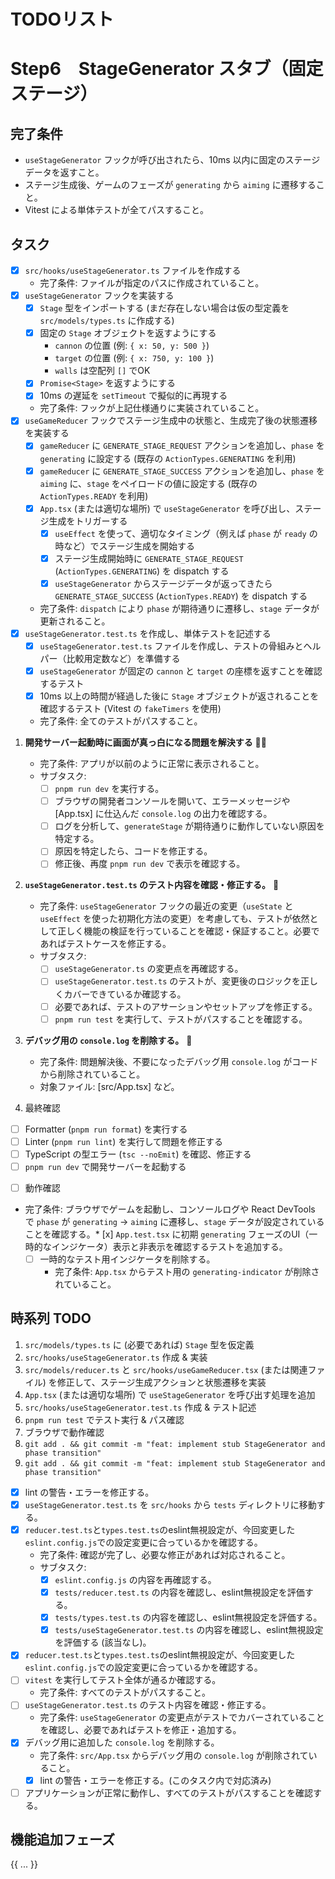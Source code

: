 # TODOリスト

# Step6　StageGenerator スタブ（固定ステージ）

## 完了条件

- `useStageGenerator` フックが呼び出されたら、10ms 以内に固定のステージデータを返すこと。
- ステージ生成後、ゲームのフェーズが `generating` から `aiming` に遷移すること。
- Vitest による単体テストが全てパスすること。

## タスク

- [x] `src/hooks/useStageGenerator.ts` ファイルを作成する
  - 完了条件: ファイルが指定のパスに作成されていること。
- [x] `useStageGenerator` フックを実装する
  - [x] `Stage` 型をインポートする (まだ存在しない場合は仮の型定義を `src/models/types.ts` に作成する)
  - [x] 固定の `Stage` オブジェクトを返すようにする
    - `cannon` の位置 (例: `{ x: 50, y: 500 }`)
    - `target` の位置 (例: `{ x: 750, y: 100 }`)
    - `walls` は空配列 `[]` でOK
  - [x] `Promise<Stage>` を返すようにする
  - [x] 10ms の遅延を `setTimeout` で擬似的に再現する
  - 完了条件: フックが上記仕様通りに実装されていること。
- [x] `useGameReducer` フックでステージ生成中の状態と、生成完了後の状態遷移を実装する
  - [x] `gameReducer` に `GENERATE_STAGE_REQUEST` アクションを追加し、`phase` を `generating` に設定する (既存の `ActionTypes.GENERATING` を利用)
  - [x] `gameReducer` に `GENERATE_STAGE_SUCCESS` アクションを追加し、`phase` を `aiming` に、`stage` をペイロードの値に設定する (既存の `ActionTypes.READY` を利用)
  - [x] `App.tsx` (または適切な場所) で `useStageGenerator` を呼び出し、ステージ生成をトリガーする
    - [x] `useEffect` を使って、適切なタイミング（例えば `phase` が `ready` の時など）でステージ生成を開始する
    - [x] ステージ生成開始時に `GENERATE_STAGE_REQUEST` (`ActionTypes.GENERATING`) を dispatch する
    - [x] `useStageGenerator` からステージデータが返ってきたら `GENERATE_STAGE_SUCCESS` (`ActionTypes.READY`) を dispatch する
  - 完了条件: `dispatch` により `phase` が期待通りに遷移し、`stage` データが更新されること。
- [x] `useStageGenerator.test.ts` を作成し、単体テストを記述する
  - [x] `useStageGenerator.test.ts` ファイルを作成し、テストの骨組みとヘルパー（比較用定数など）を準備する
  - [x] `useStageGenerator` が固定の `cannon` と `target` の座標を返すことを確認するテスト
  - [x] 10ms 以上の時間が経過した後に `Stage` オブジェクトが返されることを確認するテスト (Vitest の `fakeTimers` を使用)
  - 完了条件: 全てのテストがパスすること。

1.  **開発サーバー起動時に画面が真っ白になる問題を解決する** 🕵️‍♀️

    - 完了条件: アプリが以前のように正常に表示されること。
    - サブタスク:
      - [ ] `pnpm run dev` を実行する。
      - [ ] ブラウザの開発者コンソールを開いて、エラーメッセージや [App.tsx] に仕込んだ `console.log` の出力を確認する。
      - [ ] ログを分析して、`generateStage` が期待通りに動作していない原因を特定する。
      - [ ] 原因を特定したら、コードを修正する。
      - [ ] 修正後、再度 `pnpm run dev` で表示を確認する。

2.  **`useStageGenerator.test.ts` のテスト内容を確認・修正する。** 🧪

    - 完了条件: `useStageGenerator` フックの最近の変更（`useState` と `useEffect` を使った初期化方法の変更）を考慮しても、テストが依然として正しく機能の検証を行っていることを確認・保証すること。必要であればテストケースを修正する。
    - サブタスク:
      - [ ] `useStageGenerator.ts` の変更点を再確認する。
      - [ ] `useStageGenerator.test.ts` のテストが、変更後のロジックを正しくカバーできているか確認する。
      - [ ] 必要であれば、テストのアサーションやセットアップを修正する。
      - [ ] `pnpm run test` を実行して、テストがパスすることを確認する。

3.  **デバッグ用の `console.log` を削除する。** 🧹

    - 完了条件: 問題解決後、不要になったデバッグ用 `console.log` がコードから削除されていること。
    - 対象ファイル: [src/App.tsx] など。

4.  最終確認

- [ ] Formatter (`pnpm run format`) を実行する
- [ ] Linter (`pnpm run lint`) を実行して問題を修正する
- [ ] TypeScript の型エラー (`tsc --noEmit`) を確認、修正する
- [ ] `pnpm run dev` で開発サーバーを起動する

* [ ] 動作確認

- 完了条件: ブラウザでゲームを起動し、コンソールログや React DevTools で `phase` が `generating` → `aiming` に遷移し、`stage` データが設定されていることを確認する。\* [x] `App.test.tsx` に初期 `generating` フェーズのUI（一時的なインジケータ）表示と非表示を確認するテストを追加する。
  - [ ] 一時的なテスト用インジケータを削除する。
    - 完了条件: `App.tsx` からテスト用の `generating-indicator` が削除されていること。

## 時系列 TODO

1.  `src/models/types.ts` に (必要であれば) `Stage` 型を仮定義
2.  `src/hooks/useStageGenerator.ts` 作成 & 実装
3.  `src/models/reducer.ts` と `src/hooks/useGameReducer.tsx` (または関連ファイル) を修正して、ステージ生成アクションと状態遷移を実装
4.  `App.tsx` (または適切な場所) で `useStageGenerator` を呼び出す処理を追加
5.  `src/hooks/useStageGenerator.test.ts` 作成 & テスト記述
6.  `pnpm run test` でテスト実行 & パス確認
7.  ブラウザで動作確認
8.  `git add . && git commit -m "feat: implement stub StageGenerator and phase transition"`
9.  `git add . && git commit -m "feat: implement stub StageGenerator and phase transition"`

- [x] lint の警告・エラーを修正する。
- [x] `useStageGenerator.test.ts` を `src/hooks` から `tests` ディレクトリに移動する。
- [x] `reducer.test.ts`と`types.test.ts`のeslint無視設定が、今回変更した`eslint.config.js`での設定変更に合っているかを確認する。
  - 完了条件: 確認が完了し、必要な修正があれば対応されること。
  - サブタスク:
    - [x] `eslint.config.js` の内容を再確認する。
    - [x] `tests/reducer.test.ts` の内容を確認し、eslint無視設定を評価する。
    - [x] `tests/types.test.ts` の内容を確認し、eslint無視設定を評価する。
    - [x] `tests/useStageGenerator.test.ts` の内容を確認し、eslint無視設定を評価する (該当なし)。
- [x] `reducer.test.ts`と`types.test.ts`のeslint無視設定が、今回変更した`eslint.config.js`での設定変更に合っているかを確認する。
- [ ] `vitest` を実行してテスト全体が通るか確認する。
  - 完了条件: すべてのテストがパスすること。
- [ ] `useStageGenerator.test.ts` のテスト内容を確認・修正する。
  - 完了条件: `useStageGenerator` の変更点がテストでカバーされていることを確認し、必要であればテストを修正・追加する。
- [x] デバッグ用に追加した `console.log` を削除する。
  - 完了条件: `src/App.tsx` からデバッグ用の `console.log` が削除されていること。
  - [x] lint の警告・エラーを修正する。(このタスク内で対応済み)
- [ ] アプリケーションが正常に動作し、すべてのテストがパスすることを確認する。

## 機能追加フェーズ

{{ ... }}
